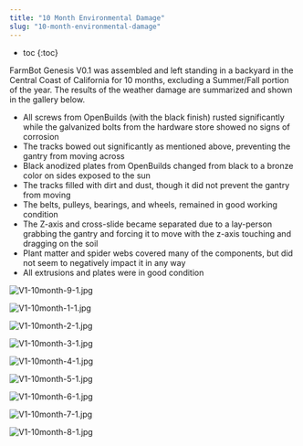 ```yaml
---
title: "10 Month Environmental Damage"
slug: "10-month-environmental-damage"
---
```


* toc
{:toc}

FarmBot Genesis V0.1 was assembled and left standing in a backyard in the Central Coast of California for 10 months, excluding a Summer/Fall portion of the year. The results of the weather damage are summarized and shown in the gallery below.

  * All screws from OpenBuilds (with the black finish) rusted significantly while the galvanized bolts from the hardware store showed no signs of corrosion
  * The tracks bowed out significantly as mentioned above, preventing the gantry from moving across
  * Black anodized plates from OpenBuilds changed from black to a bronze color on sides exposed to the sun
  * The tracks filled with dirt and dust, though it did not prevent the gantry from moving
  * The belts, pulleys, bearings, and wheels, remained in good working condition
  * The Z-axis and cross-slide became separated due to a lay-person grabbing the gantry and forcing it to move with the z-axis touching and dragging on the soil
  * Plant matter and spider webs covered many of the components, but did not seem to negatively impact it in any way
  * All extrusions and plates were in good condition

![V1-10month-9-1.jpg](10month-9-1.jpg)



![V1-10month-1-1.jpg](10month-1-1.jpg)



![V1-10month-2-1.jpg](10month-2-1.jpg)



![V1-10month-3-1.jpg](10month-3-1.jpg)



![V1-10month-4-1.jpg](10month-4-1.jpg)



![V1-10month-5-1.jpg](10month-5-1.jpg)



![V1-10month-6-1.jpg](10month-6-1.jpg)



![V1-10month-7-1.jpg](10month-7-1.jpg)



![V1-10month-8-1.jpg](10month-8-1.jpg)

